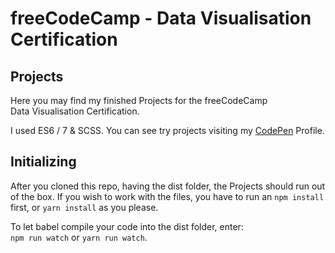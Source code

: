 # freeCodeCamp - Data Visualisation Certification
## Projects 
Here you may find my finished Projects for the freeCodeCamp  
Data Visualisation Certification. 
 
I used ES6 / 7 & SCSS.
You can see try projects visiting my [CodePen](https://codepen.io/timhagn/#) 
Profile.

## Initializing
After you cloned this repo, having the dist folder, 
the Projects should run out of the box. 
If you wish to work with the files, you have to run an
```npm install``` first, or ```yarn install``` as you please.

To let babel compile your code into the dist folder, enter:  
```npm run watch``` or ```yarn run watch```.